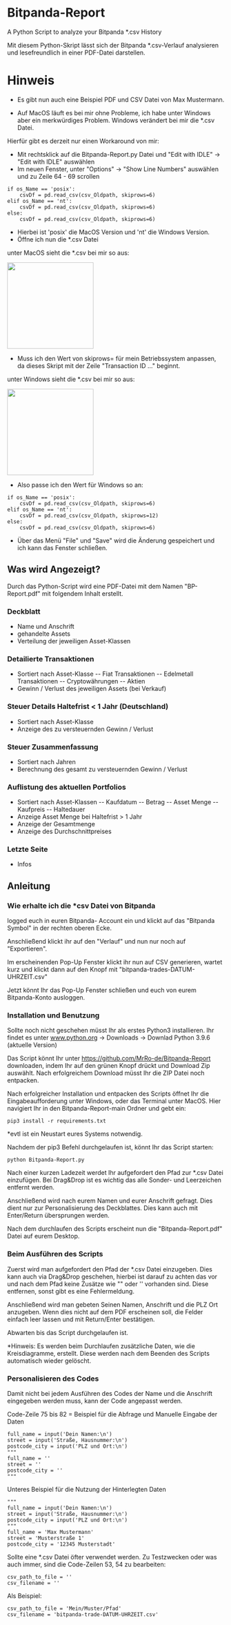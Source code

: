 # Bitpanda-Report
A Python Script to analyze your Bitpanda *.csv History

Mit diesem Python-Skript lässt sich der Bitpanda *.csv-Verlauf analysieren und lesefreundlich in einer PDF-Datei darstellen.


# Hinweis

- Es gibt nun auch eine Beispiel PDF und CSV Datei von Max Mustermann.

- Auf MacOS läuft es bei mir ohne Probleme, ich habe unter Windows aber ein merkwürdiges Problem. Windows verändert bei mir die *.csv Datei.

Hierfür gibt es derzeit nur einen Workaround von mir:

- Mit rechtsklick auf die Bitpanda-Report.py Datei und "Edit with IDLE" -> "Edit with IDLE" auswählen
- Im neuen Fenster, unter "Options" -> "Show Line Numbers" auswählen und zu Zeile 64 - 69 scrollen

```
if os_Name == 'posix':
    csvDf = pd.read_csv(csv_Oldpath, skiprows=6)
elif os_Name == 'nt':
    csvDf = pd.read_csv(csv_Oldpath, skiprows=6)
else:
    csvDf = pd.read_csv(csv_Oldpath, skiprows=6)
```

- Hierbei ist 'posix' die MacOS Version und 'nt' die Windows Version.
- Öffne ich nun die *.csv Datei

unter MacOS sieht die *.csv bei mir so aus:

<img src="https://user-images.githubusercontent.com/66023319/125809372-26ab5a9a-c3b7-45e1-b837-321e4f84848c.png" height="200">

- Muss ich den Wert von skiprows= für mein Betriebssystem anpassen, da dieses Skript mit der Zeile "Transaction ID ..." beginnt.

unter Windows sieht die *.csv bei mir so aus:

<img src="https://user-images.githubusercontent.com/66023319/125810194-5eb8cee8-6f68-40fb-bf38-786e79fb2244.png" height="200">

- Also passe ich den Wert für Windows so an:
```
if os_Name == 'posix':
    csvDf = pd.read_csv(csv_Oldpath, skiprows=6)
elif os_Name == 'nt':
    csvDf = pd.read_csv(csv_Oldpath, skiprows=12)
else:
    csvDf = pd.read_csv(csv_Oldpath, skiprows=6)
```

- Über das Menü "File" und "Save" wird die Änderung gespeichert und ich kann das Fenster schließen.

## Was wird Angezeigt?

Durch das Python-Script wird eine PDF-Datei mit dem Namen "BP-Report.pdf" mit folgendem Inhalt erstellt.

### Deckblatt

- Name und Anschrift
- gehandelte Assets
- Verteilung der jeweiligen Asset-Klassen

### Detailierte Transaktionen

- Sortiert nach Asset-Klasse
--  Fiat Transaktionen
--  Edelmetall Transaktionen
--  Cryptowährungen
--  Aktien
- Gewinn / Verlust des jeweiligen Assets (bei Verkauf)

### Steuer Details Haltefrist < 1 Jahr (Deutschland)

- Sortiert nach Asset-Klasse
- Anzeige des zu versteuernden Gewinn / Verlust

### Steuer Zusammenfassung

- Sortiert nach Jahren
- Berechnung des gesamt zu versteuernden Gewinn / Verlust

### Auflistung des aktuellen Portfolios

- Sortiert nach Asset-Klassen
-- Kaufdatum
-- Betrag
-- Asset Menge
-- Kaufpreis
-- Haltedauer
- Anzeige Asset Menge bei Haltefrist > 1 Jahr
- Anzeige der Gesamtmenge
- Anzeige des Durchschnittpreises

### Letzte Seite

- Infos



## Anleitung

### Wie erhalte ich die *csv Datei von Bitpanda

logged euch in euren Bitpanda- Account ein und klickt auf das "Bitpanda Symbol" in der rechten oberen Ecke.

Anschließend klickt ihr auf den "Verlauf" und nun nur noch auf "Exportieren".

Im erscheinenden Pop-Up Fenster klickt ihr nun auf CSV generieren, wartet kurz und klickt dann auf den Knopf mit
"bitpanda-trades-DATUM-UHRZEIT.csv"

Jetzt könnt Ihr das Pop-Up Fenster schließen und euch von eurem Bitpanda-Konto ausloggen.

### Installation und Benutzung

Sollte noch nicht geschehen müsst Ihr als erstes Python3 installieren.
Ihr findet es unter www.python.org -> Downloads -> Downlad Python 3.9.6 (aktuelle Version)

Das Script könnt Ihr unter https://github.com/MrRo-de/Bitpanda-Report downloaden, indem Ihr auf den grünen Knopf drückt und Download Zip auswählt.
Nach erfolgreichem Download müsst Ihr die ZIP Datei noch entpacken.

Nach erfolgreicher Installation und entpacken des Scripts öffnet Ihr die Eingabeaufforderung unter Windows, oder das Terminal unter MacOS.
Hier navigiert Ihr in den Bitpanda-Report-main Ordner und gebt ein:
```
pip3 install -r requirements.txt
```
*evtl ist ein Neustart eures Systems notwendig.

Nachdem der pip3 Befehl durchgelaufen ist, könnt Ihr das Script starten:
```
python Bitpanda-Report.py
```

Nach einer kurzen Ladezeit werdet Ihr aufgefordert den Pfad zur *.csv Datei einzufügen. 
Bei Drag&Drop ist es wichtig das alle Sonder- und Leerzeichen entfernt werden.

Anschließend wird nach eurem Namen und eurer Anschrift gefragt. Dies dient nur zur Personalisierung des Deckblattes.
Dies kann auch mit Enter/Return übersprungen werden.

Nach dem durchlaufen des Scripts erscheint nun die "Bitpanda-Report.pdf" Datei auf eurem Desktop.


### Beim Ausführen des Scripts

Zuerst wird man aufgefordert den Pfad der *.csv Datei einzugeben.
Dies kann auch via Drag&Drop geschehen, hierbei ist darauf zu achten das vor und nach dem Pfad keine Zusätze wie "" oder '' vorhanden sind.
Diese entfernen, sonst gibt es eine Fehlermeldung.

Anschließend wird man gebeten Seinen Namen, Anschrift und die PLZ Ort anzugeben. Wenn dies nicht auf dem PDF erscheinen soll, die Felder einfach leer lassen und mit Return/Enter bestätigen.

Abwarten bis das Script durchgelaufen ist.

*Hinweis: Es werden beim Durchlaufen zusätzliche Daten, wie die Kreisdiagramme, erstellt. Diese werden nach dem Beenden des Scripts automatisch wieder gelöscht.



### Personalisieren des Codes

Damit nicht bei jedem Ausführen des Codes der Name und die Anschrift eingegeben werden muss, kann der Code angepasst werden.

Code-Zeile 75 bis 82 = Beispiel für die Abfrage und Manuelle Eingabe der Daten
```
full_name = input('Dein Namen:\n')
street = input('Straße, Hausnummer:\n')
postcode_city = input('PLZ und Ort:\n')
"""
full_name = ''
street = ''
postcode_city = ''
"""
```

Unteres Beispiel für die Nutzung der Hinterlegten Daten
```
"""
full_name = input('Dein Namen:\n')
street = input('Straße, Hausnummer:\n')
postcode_city = input('PLZ und Ort:\n')
"""
full_name = 'Max Mustermann'
street = 'Musterstraße 1'
postcode_city = '12345 Musterstadt'
```


Sollte eine *.csv Datei öfter verwendet werden. Zu Testzwecken oder was auch immer, sind die Code-Zeilen 53, 54 zu bearbeiten:
```
csv_path_to_file = ''
csv_filename = ''
```

Als Beispiel:
```
csv_path_to_file = 'Mein/Muster/Pfad'
csv_filename = 'bitpanda-trade-DATUM-UHRZEIT.csv'
```


